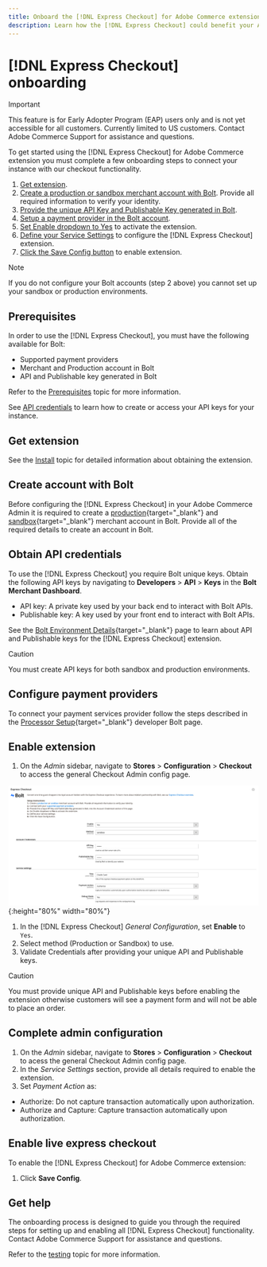 ```yaml
---
title: Onboard the [!DNL Express Checkout] for Adobe Commerce extension
description: Learn how the [!DNL Express Checkout] could benefit your Adobe Commerce instance and how to successfully onboard and setup the extension.
---
```


# [!DNL Express Checkout] onboarding

>[!IMPORTANT]
>
> This feature is for Early Adopter Program (EAP) users only and is not yet accessible for all customers. Currently limited to US customers. Contact Adobe Commerce Support for assistance and questions.

To get started using the [!DNL Express Checkout] for Adobe Commerce extension you must complete a few onboarding steps to connect your instance with our checkout functionality.

1. [Get extension](#get-extension).
1. [Create a production or sandbox merchant account with Bolt](#create-account-with-bolt). Provide all required information to verify your identity.
1. [Provide the unique API Key and Publishable Key generated in Bolt](#obtain-api-credentials).
1. [Setup a payment provider in the Bolt account](#configure-payment-providers).
1. [Set Enable dropdown to Yes](#enable-extension) to activate the extension.
1. [Define your Service Settings](#complete-admin-configuration) to configure the [!DNL Express Checkout] extension.
1. [Click the Save Config button](#enable-live-express-checkout) to enable extension.

>[!NOTE]
>
> If you do not configure your Bolt accounts (step 2 above) you cannot set up your sandbox or production environments.

## Prerequisites

In order to use the [!DNL Express Checkout], you must have the following available for Bolt:

- Supported payment providers
- Merchant and Production account in Bolt
- API and Publishable key generated in Bolt

Refer to the [Prerequisites](../express-checkout/prerequisites.md) topic for more information.

See [API credentials](#obtain-api-credentials) to learn how to create or access your API keys for your instance.

## Get extension

See the [Install](../express-checkout/install.md) topic for detailed information about obtaining the extension.

## Create account with Bolt

Before configuring the [!DNL Express Checkout] in your Adobe Commerce Admin it is required to create a [production](https://merchant.bolt.com/register){target="_blank"} and [sandbox](https://merchant-sandbox.bolt.com/register){target="_blank"} merchant account in Bolt. Provide all of the required details to create an account in Bolt.

## Obtain API credentials

To use the [!DNL Express Checkout] you require Bolt unique keys. Obtain the following API keys by navigating to **Developers** > **API** > **Keys** in the **Bolt Merchant Dashboard**.

- API key: A private key used by your back end to interact with Bolt APIs.
- Publishable key: A key used by your front end to interact with Bolt APIs.

See the [Bolt Environment Details](https://help.bolt.com/developers/references/environment-details/#about-keys){target="_blank"} page to learn about API and Publishable keys for the [!DNL Express Checkout] extension.

>[!CAUTION]
>
> You must create API keys for both sandbox and production environments.

## Configure payment providers

To connect your payment services provider follow the steps described in the [Processor Setup](https://help.bolt.com/developers/guides/processor-guides){target="_blank"} developer Bolt page.

## Enable extension

1. On the _Admin_ sidebar, navigate to **Stores** > **Configuration** > **Checkout** to access the general Checkout Admin config page.

  ![Express Checkout](../assets/admin-view.png){:height="80%" width="80%"}

1. In the [!DNL Express Checkout] _General Configuration_, set **Enable** to `Yes`.
1. Select method (Production or Sandbox) to use.
1. Validate Credentials after providing your unique API and Publishable keys.

>[!CAUTION]
>
> You must provide unique API and Publishable keys before enabling the extension otherwise customers will see a payment form and will not be able to place an order.

## Complete admin configuration

1. On the _Admin_ sidebar, navigate to **Stores** > **Configuration** > **Checkout** to acess the general Checkout Admin config page.
1. In the _Service Settings_ section, provide all details required to enable the extension.
1. Set _Payment Action_ as:

- Authorize: Do not capture transaction automatically upon authorization.
- Authorize and Capture: Capture transaction automatically upon authorization.

## Enable live express checkout

To enable the [!DNL Express Checkout] for Adobe Commerce extension:

1. Click **Save Config**.

## Get help

The onboarding process is designed to guide you through the required steps for setting up and enabling all [!DNL Express Checkout] functionality. Contact Adobe Commerce Support for assistance and questions.

Refer to the [testing](../express-checkout/testing.md) topic for more information.
